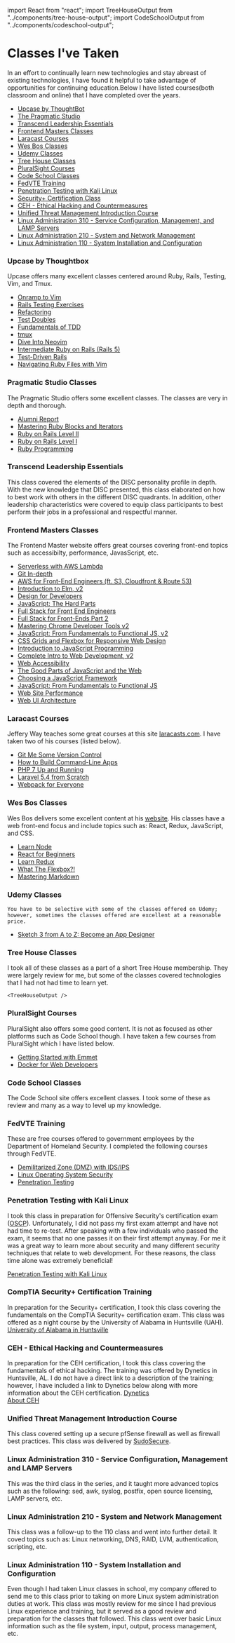 import React from "react";
import TreeHouseOutput from "../components/tree-house-output";
import CodeSchoolOutput from "../components/codeschool-output";

# Classes I've Taken

In an effort to continually learn new technologies and stay abreast of existing technologies, I have found it helpful to take advantage of opportunities for continuing education.Below I have listed courses(both classroom and online) that I have completed over the years.

* <a href='#upcase'>Upcase by ThoughtBot</a>
* <a href='#pragmaticstudio'>The Pragmatic Studio</a>
* <a href='#leadershipessentials'>Transcend Leadership Essentials</a>
* <a href='#frontend'>Frontend Masters Classes</a>
* <a href='#laracastsclasses'>Laracast Courses</a>
* <a href='#wesbos'>Wes Bos Classes</a>
* <a href='#udemy'>Udemy Classes</a>
* <a href='#treehouse'>Tree House Classes</a>
* <a href='#pluralsight'>PluralSight Courses</a>
* <a href='#codeschool'>Code School Classes</a>
* <a href='#fedvte'>FedVTE Training</a>
* <a href='#kali'>Penetration Testing with Kali Linux</a>
* <a href='#securityplus'>Security+ Certification Class</a>
* <a href='#ceh'>CEH - Ethical Hacking and Countermeasures</a>
* <a href='#unified'>Unified Threat Management Introduction Course</a>
* <a href='#linuxsteelpivot3'>Linux Administration 310 - Service Configuration, Management, and LAMP Servers</a>
* <a href='#linuxsteelpivot2'>Linux Administration 210 - System and Network Management</a>
* <a href='#linuxsteelpivot1'>Linux Administration 110 - System Installation and Configuration</a>

### <a name='upcase'></a>Upcase by Thoughtbox

Upcase offers many excellent classes centered around Ruby, Rails, Testing, Vim, and Tmux.

* <a href='https://thoughtbot.com/upcase/onramp-to-vim'>Onramp to Vim</a>
* <a href='https://thoughtbot.com/upcase/rails-testing-exercises'>Rails Testing Exercises</a>
* <a href='https://thoughtbot.com/upcase/refactoring'>Refactoring</a>
* <a href='https://thoughtbot.com/upcase/test-doubles'>Test Doubles</a>
* <a href='https://thoughtbot.com/upcase/fundamentals-of-tdd'>Fundamentals of TDD</a>
* <a href='https://thoughtbot.com/upcase/tmux'>tmux</a>
* <a href='https://thoughtbot.com/upcase/dive-into-neovim'>Dive Into Neovim</a>
* <a href='https://thoughtbot.com/upcase/intermediate-ruby-on-rails-five'>Intermediate Ruby on Rails (Rails 5)</a>
* <a href='https://thoughtbot.com/upcase/test-driven-rails'>Test-Driven Rails</a>
* <a href='https://thoughtbot.com/upcase/navigating-ruby-files-with-vim'>Navigating Ruby Files with Vim</a>

### <a name='pragmaticstudio'></a>Pragmatic Studio Classes

The Pragmatic Studio offers some excellent classes. The classes are very in depth and thorough.

* <a href='https://pragmaticstudio.com/alumni/josh-young-c7da'>Alumni Report</a>
* <a href='https://pragmaticstudio.com/ruby-blocks'>Mastering Ruby Blocks and Iterators</a>
* <a href='https://pragmaticstudio.com/rails-ii'>Ruby on Rails Level II</a>
* <a href='https://pragmaticstudio.com/rails'>Ruby on Rails Level I</a>
* <a href='https://pragmaticstudio.com/ruby'>Ruby Programming</a>

### <a name='leadershipessentials'></a>Transcend Leadership Essentials

This class covered the elements of the DISC personality profile in depth. With the new knowledge that DISC
presented, this class elaborated on how to best work with others in the different DISC quadrants. In addition,
other leadership characteristics were covered to equip class participants to best perform their jobs in a
professional and respectful manner.

### <a name='frontend'></a>Frontend Masters Classes

The Frontend Master website offers great courses covering front-end topics such as accessibilty, performance, JavasScript, etc.

* <a href='https://frontendmasters.com/courses/serverless-aws/'>Serverless with AWS Lambda</a>
* <a href='https://frontendmasters.com/courses/git-in-depth'>Git In-depth</a>
* <a href='https://frontendmasters.com/courses/aws-frontend-react/'>AWS for Front-End Engineers (ft. S3, Cloudfront & Route 53)</a>
* <a href='https://frontendmasters.com/courses/intro-elm/'>Introduction to Elm, v2</a>
* <a href='https://frontendmasters.com/courses/design-for-developers/'>Design for Developers</a>
* <a href='https://frontendmasters.com/courses/javascript-hard-parts/'>JavaScript: The Hard Parts</a>
* <a href='https://frontendmasters.com/courses/full-stack'>Full Stack for Front End Engineers</a>
* <a href='https://frontendmasters.com/courses/full-stack-v2'>Full Stack for Front-Ends Part 2</a>
* <a href='https://frontendmasters.com/courses/chrome-dev-tools-v2'>Mastering Chrome Developer Tools v2</a>
* <a href='https://frontendmasters.com/courses/js-fundamentals-functional-v2'>JavaScript: From Fundamentals to Functional JS, v2</a>
* <a href='https://frontendmasters.com/courses/css-grids-flexbox'>CSS Grids and Flexbox for Responsive Web Design</a>
* <a href='https://frontendmasters.com/courses/javascript-basics'>Introduction to JavaScript Programming</a>
* <a href='https://frontendmasters.com/courses/web-development-v2'>Complete Intro to Web Development, v2</a>
* <a href='https://frontendmasters.com/courses/web-accessibility'>Web Accessibility</a>
* <a href='https://frontendmasters.com/courses/good-parts-javascript-web'>The Good Parts of JavaScript and the Web</a>
* <a href='https://frontendmasters.com/courses/javascript-frameworks-showdown'>Choosing a JavaScript Framework</a>
* <a href='https://frontendmasters.com/courses/js-fundamentals-to-functional'>JavaScript: From Fundamentals to Functional JS</a>
* <a href='https://frontendmasters.com/courses/website-performance'>Web Site Performance</a>
* <a href='https://frontendmasters.com/courses/web-ui-architecture'>Web UI Architecture</a>

### <a name='laracastsclasses'></a>Laracast Courses

Jeffery Way teaches some great courses at this site <a href='http://laracasts.com'>laracasts.com</a>. I have taken two of his courses (listed below).

* <a href='https://laracasts.com/series/git-me-some-version-control'>Git Me Some Version Control</a>
* <a href='https://laracasts.com/series/how-to-build-command-line-apps-in-php'>How to Build Command-Line Apps</a>
* <a href='https://laracasts.com/series/php7-up-and-running'>PHP 7 Up and Running</a>
* <a href='https://laracasts.com/series/laravel-from-scratch-2017'>Laravel 5.4 from Scratch</a>
* <a href='https://laracasts.com/series/webpack-for-everyone'>Webpack for Everyone</a>

### <a name='wesbos'></a> Wes Bos Classes

Wes Bos delivers some excellent content at his <a href='http://wesbos.com/courses/'>website</a>. His classes have a web front-end focus and include topics such as: React, Redux, JavaScript, and CSS.

* <a href='https://learnnode.com'>Learn Node</a>
* <a href='https://reactforbeginners.com'>React for Beginners</a>
* <a href='https://learnredux.com'>Learn Redux</a>
* <a href='https://flexbox.io'>What The Flexbox?!</a>
* <a href='https://masteringmarkdown.com'>Mastering Markdown</a>

### <a name='udemy'></a>Udemy Classes

    You have to be selective with some of the classes offered on Udemy; however, sometimes the classes offered are excellent at a reasonable price.

* <a href='https://www.udemy.com/learnsketch3'>Sketch 3 from A to Z: Become an App Designer</a>

### <a name='treehouse'></a>Tree House Classes

I took all of these classes as a part of a short Tree House membership. They were largely review for me, but some of the classes covered technologies that I had not had time to learn yet.

    <TreeHouseOutput />

### <a name='pluralsight'></a>PluralSight Courses

PluralSight also offers some good content. It is not as focused as other platforms such as Code School though. I have taken a few courses from PluralSight which I have listed below.

* <a href='https://app.pluralsight.com/library/courses/emmet-getting-started/table-of-contents'>Getting Started with Emmet</a>
* <a href='https://app.pluralsight.com/library/courses/docker-web-development/table-of-contents'>Docker for Web Developers</a>

### <a name='codeschool'></a>Code School Classes

The Code School site offers excellent classes. I took some of these as review and many as a way to level up my knowledge.

<CodeSchoolOutput />

### <a name='fedvte'></a>FedVTE Training

These are free courses offered to government employees by the Department of Homeland Security. I completed the following courses through FedVTE.

* <a href='https://fedvte.usalearning.gov/pdf/FedVTE_Training_Catalog.pdf'>Demilitarized Zone (DMZ) with IDS/IPS</a>
* <a href='https://fedvte.usalearning.gov/pdf/FedVTE_Training_Catalog.pdf'>Linux Operating System Security</a>
* <a href='https://fedvte.usalearning.gov/pdf/FedVTE_Training_Catalog.pdf'>Penetration Testing</a>

### <a name='kali'></a>Penetration Testing with Kali Linux

I took this class in preparation for Offensive Security's certification exam (<a href='https://www.offensive-security.com/information-security-certifications/oscp-offensive-security-certified-professional/'>OSCP</a>). Unfortunately, I did not pass my first exam attempt and have not had time to re-test. After speaking with a few individuals who passed the exam, it seems that no one passes it on their first attempt anyway. For me it was a great way to learn more about security and many different security techniques that relate to web development. For these reasons, the class time alone was extremely beneficial!

<a href='https://www.offensive-security.com/information-security-training/penetration-testing-training-kali-linux/'>Penetration Testing with Kali Linux</a>

### <a name='securityplus'></a>CompTIA Security+ Certification Training
In preparation for the Security+ certification, I took this class covering the fundamentals on the CompTIA Security+ certification exam. This class was offered as a night course by the University of Alabama in Huntsville (UAH).
<a href='http://www.uah.edu/'>University of Alabama in Huntsville</a>

### <a name='ceh'></a>CEH - Ethical Hacking and Countermeasures

In preparation for the CEH certification, I took this class covering the fundamentals of ethical hacking. The training was offered by Dynetics in Huntsville, AL. I do not have a direct link to a description of the training; however, I have included a link to Dynetics below along with more information about the CEH certification.
<a href='http://www.dynetics.com/services/space/training'>Dynetics</a><br />
<a href='https://www.eccouncil.org/programs/certified-ethical-hacker-ceh/'>About CEH</a>

### <a name='unified'></a>Unified Threat Management Introduction Course

This class covered setting up a secure pfSense firewall as well as firewall best practices. This class was delivered by <a href='http://www.sudosecure.com'>SudoSecure</a>.

### <a name='linuxsteelpivot3'></a>Linux Administration 310 - Service Configuration, Management and LAMP Servers

This was the third class in the series, and it taught more advanced topics such as the following: sed, awk, syslog, postfix, open source licensing, LAMP servers, etc.

### <a name='linuxsteelpivot2'></a>Linux Administration 210 - System and Network Management

This class was a follow-up to the 110 class and went into further detail. It coved topics such as: Linux networking, DNS, RAID, LVM, authentication, scripting, etc.

### <a name='linuxsteelpivot1'></a>Linux Administration 110 - System Installation and Configuration

Even though I had taken Linux classes in school, my company offered to send me to this class prior to taking on more Linux system administration duties at work. This class was mostly review for me since I had previous Linux experience and training, but it served as a good review and preparation for the classes that followed. This class went over basic Linux information such as the file system, input, output, process management, etc.